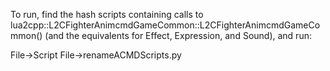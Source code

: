 To run, find the hash scripts containing calls to lua2cpp::L2CFighterAnimcmdGameCommon::L2CFighterAnimcmdGameCommon() (and the equivalents for Effect, Expression, and Sound), and run:

File->Script File->renameACMDScripts.py